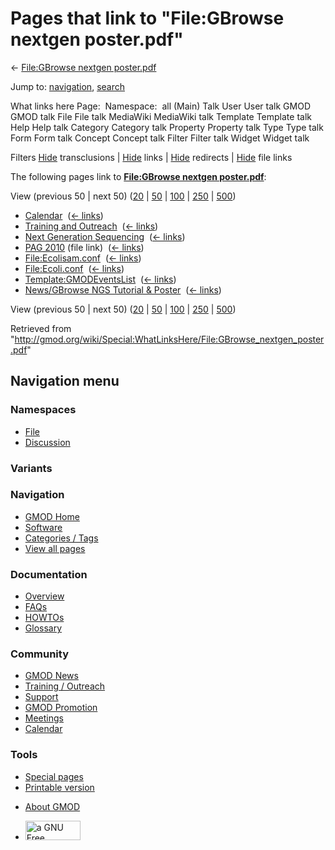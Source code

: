 <div id="mw-page-base" class="noprint">

</div>

<div id="mw-head-base" class="noprint">

</div>

<div id="content" class="mw-body" role="main">

<span id="top"></span>

<div id="mw-js-message" style="display:none;">

</div>



# <span dir="auto">Pages that link to "File:GBrowse nextgen poster.pdf"</span>

<div id="bodyContent">

<div id="contentSub">

← [File:GBrowse nextgen
poster.pdf](/wiki/File:GBrowse_nextgen_poster.pdf "File:GBrowse nextgen poster.pdf")

</div>

<div id="jump-to-nav" class="mw-jump">

Jump to: [navigation](#mw-navigation), [search](#p-search)

</div>

<div id="mw-content-text">

What links here Page:  Namespace:  all (Main) Talk User User talk GMOD
GMOD talk File File talk MediaWiki MediaWiki talk Template Template talk
Help Help talk Category Category talk Property Property talk Type Type
talk Form Form talk Concept Concept talk Filter Filter talk Widget
Widget talk

Filters
[Hide](/mediawiki/index.php?title=Special:WhatLinksHere/File:GBrowse_nextgen_poster.pdf&hidetrans=1 "Special:WhatLinksHere/File:GBrowse nextgen poster.pdf")
transclusions \|
[Hide](/mediawiki/index.php?title=Special:WhatLinksHere/File:GBrowse_nextgen_poster.pdf&hidelinks=1 "Special:WhatLinksHere/File:GBrowse nextgen poster.pdf")
links \|
[Hide](/mediawiki/index.php?title=Special:WhatLinksHere/File:GBrowse_nextgen_poster.pdf&hideredirs=1 "Special:WhatLinksHere/File:GBrowse nextgen poster.pdf")
redirects \|
[Hide](/mediawiki/index.php?title=Special:WhatLinksHere/File:GBrowse_nextgen_poster.pdf&hideimages=1 "Special:WhatLinksHere/File:GBrowse nextgen poster.pdf")
file links

The following pages link to **[File:GBrowse nextgen
poster.pdf](/wiki/File:GBrowse_nextgen_poster.pdf "File:GBrowse nextgen poster.pdf")**:

View (previous 50 \| next 50)
([20](/mediawiki/index.php?title=Special:WhatLinksHere/File:GBrowse_nextgen_poster.pdf&limit=20 "Special:WhatLinksHere/File:GBrowse nextgen poster.pdf")
\|
[50](/mediawiki/index.php?title=Special:WhatLinksHere/File:GBrowse_nextgen_poster.pdf&limit=50 "Special:WhatLinksHere/File:GBrowse nextgen poster.pdf")
\|
[100](/mediawiki/index.php?title=Special:WhatLinksHere/File:GBrowse_nextgen_poster.pdf&limit=100 "Special:WhatLinksHere/File:GBrowse nextgen poster.pdf")
\|
[250](/mediawiki/index.php?title=Special:WhatLinksHere/File:GBrowse_nextgen_poster.pdf&limit=250 "Special:WhatLinksHere/File:GBrowse nextgen poster.pdf")
\|
[500](/mediawiki/index.php?title=Special:WhatLinksHere/File:GBrowse_nextgen_poster.pdf&limit=500 "Special:WhatLinksHere/File:GBrowse nextgen poster.pdf"))

- [Calendar](/wiki/Calendar "Calendar") ‎
  <span class="mw-whatlinkshere-tools">([←
  links](/mediawiki/index.php?title=Special:WhatLinksHere&target=Calendar "Special:WhatLinksHere"))</span>
- [Training and
  Outreach](/wiki/Training_and_Outreach "Training and Outreach") ‎
  <span class="mw-whatlinkshere-tools">([←
  links](/mediawiki/index.php?title=Special:WhatLinksHere&target=Training+and+Outreach "Special:WhatLinksHere"))</span>
- [Next Generation
  Sequencing](/wiki/Next_Generation_Sequencing "Next Generation Sequencing")
  ‎ <span class="mw-whatlinkshere-tools">([←
  links](/mediawiki/index.php?title=Special:WhatLinksHere&target=Next+Generation+Sequencing "Special:WhatLinksHere"))</span>
- [PAG 2010](/wiki/PAG_2010 "PAG 2010") (file link) ‎
  <span class="mw-whatlinkshere-tools">([←
  links](/mediawiki/index.php?title=Special:WhatLinksHere&target=PAG+2010 "Special:WhatLinksHere"))</span>
- [File:Ecolisam.conf](/wiki/File:Ecolisam.conf "File:Ecolisam.conf") ‎
  <span class="mw-whatlinkshere-tools">([←
  links](/mediawiki/index.php?title=Special:WhatLinksHere&target=File%3AEcolisam.conf "Special:WhatLinksHere"))</span>
- [File:Ecoli.conf](/wiki/File:Ecoli.conf "File:Ecoli.conf") ‎
  <span class="mw-whatlinkshere-tools">([←
  links](/mediawiki/index.php?title=Special:WhatLinksHere&target=File%3AEcoli.conf "Special:WhatLinksHere"))</span>
- [Template:GMODEventsList](/wiki/Template:GMODEventsList "Template:GMODEventsList")
  ‎ <span class="mw-whatlinkshere-tools">([←
  links](/mediawiki/index.php?title=Special:WhatLinksHere&target=Template%3AGMODEventsList "Special:WhatLinksHere"))</span>
- [News/GBrowse NGS Tutorial &
  Poster](/wiki/News/GBrowse_NGS_Tutorial_%26_Poster "News/GBrowse NGS Tutorial & Poster")
  ‎ <span class="mw-whatlinkshere-tools">([←
  links](/mediawiki/index.php?title=Special:WhatLinksHere&target=News%2FGBrowse+NGS+Tutorial+%26+Poster "Special:WhatLinksHere"))</span>

View (previous 50 \| next 50)
([20](/mediawiki/index.php?title=Special:WhatLinksHere/File:GBrowse_nextgen_poster.pdf&limit=20 "Special:WhatLinksHere/File:GBrowse nextgen poster.pdf")
\|
[50](/mediawiki/index.php?title=Special:WhatLinksHere/File:GBrowse_nextgen_poster.pdf&limit=50 "Special:WhatLinksHere/File:GBrowse nextgen poster.pdf")
\|
[100](/mediawiki/index.php?title=Special:WhatLinksHere/File:GBrowse_nextgen_poster.pdf&limit=100 "Special:WhatLinksHere/File:GBrowse nextgen poster.pdf")
\|
[250](/mediawiki/index.php?title=Special:WhatLinksHere/File:GBrowse_nextgen_poster.pdf&limit=250 "Special:WhatLinksHere/File:GBrowse nextgen poster.pdf")
\|
[500](/mediawiki/index.php?title=Special:WhatLinksHere/File:GBrowse_nextgen_poster.pdf&limit=500 "Special:WhatLinksHere/File:GBrowse nextgen poster.pdf"))

</div>

<div class="printfooter">

Retrieved from
"<http://gmod.org/wiki/Special:WhatLinksHere/File:GBrowse_nextgen_poster.pdf>"

</div>

<div id="catlinks" class="catlinks catlinks-allhidden">

</div>

<div class="visualClear">

</div>

</div>

</div>

<div id="mw-navigation">

## Navigation menu

<div id="mw-head">



<div id="left-navigation">

<div id="p-namespaces" class="vectorTabs" role="navigation"
aria-labelledby="p-namespaces-label">

### Namespaces

- <span id="ca-nstab-image"><a href="/wiki/File:GBrowse_nextgen_poster.pdf" accesskey="c"
  title="View the file page [c]">File</a></span>
- <span id="ca-talk"><a
  href="/mediawiki/index.php?title=File_talk:GBrowse_nextgen_poster.pdf&amp;action=edit&amp;redlink=1"
  accesskey="t"
  title="Discussion about the content page [t]">Discussion</a></span>

</div>

<div id="p-variants" class="vectorMenu emptyPortlet" role="navigation"
aria-labelledby="p-variants-label">

### 

### Variants[](#)

<div class="menu">

</div>

</div>

</div>

<div id="right-navigation">





</div>



</div>

</div>

</div>

<div id="mw-panel">

<div id="p-logo" role="banner">

<a href="/wiki/Main_Page"
style="background-image: url(http://gmod.org/images/GMOD-cogs.png);"
title="Visit the main page"></a>

</div>

<div id="p-Navigation" class="portal" role="navigation"
aria-labelledby="p-Navigation-label">

### Navigation

<div class="body">

- <span id="n-GMOD-Home">[GMOD Home](/wiki/Main_Page)</span>
- <span id="n-Software">[Software](/wiki/GMOD_Components)</span>
- <span id="n-Categories-.2F-Tags">[Categories /
  Tags](/wiki/Categories)</span>
- <span id="n-View-all-pages">[View all
  pages](/wiki/Special:AllPages)</span>

</div>

</div>

<div id="p-Documentation" class="portal" role="navigation"
aria-labelledby="p-Documentation-label">

### Documentation

<div class="body">

- <span id="n-Overview">[Overview](/wiki/Overview)</span>
- <span id="n-FAQs">[FAQs](/wiki/Category:FAQ)</span>
- <span id="n-HOWTOs">[HOWTOs](/wiki/Category:HOWTO)</span>
- <span id="n-Glossary">[Glossary](/wiki/Glossary)</span>

</div>

</div>

<div id="p-Community" class="portal" role="navigation"
aria-labelledby="p-Community-label">

### Community

<div class="body">

- <span id="n-GMOD-News">[GMOD News](/wiki/GMOD_News)</span>
- <span id="n-Training-.2F-Outreach">[Training /
  Outreach](/wiki/Training_and_Outreach)</span>
- <span id="n-Support">[Support](/wiki/Support)</span>
- <span id="n-GMOD-Promotion">[GMOD
  Promotion](/wiki/GMOD_Promotion)</span>
- <span id="n-Meetings">[Meetings](/wiki/Meetings)</span>
- <span id="n-Calendar">[Calendar](/wiki/Calendar)</span>

</div>

</div>

<div id="p-tb" class="portal" role="navigation"
aria-labelledby="p-tb-label">

### Tools

<div class="body">

- <span id="t-specialpages"><a href="/wiki/Special:SpecialPages" accesskey="q"
  title="A list of all special pages [q]">Special pages</a></span>
- <span id="t-print"><a
  href="/mediawiki/index.php?title=Special:WhatLinksHere/File:GBrowse_nextgen_poster.pdf&amp;printable=yes"
  rel="alternate" accesskey="p"
  title="Printable version of this page [p]">Printable version</a></span>

</div>

</div>

</div>

</div>

<div id="footer" role="contentinfo">

- <span id="footer-places-about">[About
  GMOD](/wiki/GMOD:About "GMOD:About")</span>

<!-- -->

- <span id="footer-copyrightico">[<img src="http://www.gnu.org/graphics/gfdl-logo-small.png" width="88"
  height="31" alt="a GNU Free Documentation License" />](http://www.gnu.org/licenses/fdl-1.3.html)</span>


<div style="clear:both">

</div>

</div>
